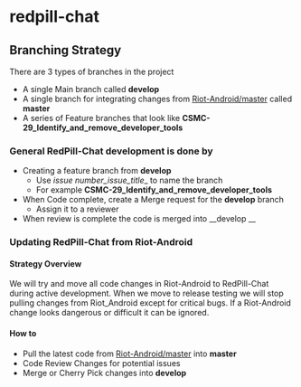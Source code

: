 # redpill-chat

## Branching Strategy
There are 3 types of branches in the project
- A single Main branch called __develop__
- A single branch for integrating changes from [Riot-Android/master](https://github.com/vector-im/riot-android/tree/master) called __master__
- A series of Feature branches that look like __CSMC-29_Identify_and_remove_developer_tools__

### General RedPill-Chat development is done by 
- Creating a feature branch from __develop__
  - Use __issue_ number_issue_title__ to name the branch
  - For example __CSMC-29_Identify_and_remove_developer_tools__
- When Code complete, create a Merge request for the __develop__ branch
  - Assign it to a reviewer
- When review is complete the code is merged into __develop __

### Updating RedPill-Chat from Riot-Android
#### Strategy Overview
We will try and move all code changes in Riot-Android to RedPill-Chat during active development. When we move to release testing we will stop pulling changes from Riot_Android except for critical bugs. If a Riot-Android change looks dangerous or difficult it can be ignored.
#### How to
- Pull the latest code from [Riot-Android/master](https://github.com/vector-im/riot-android/tree/master) into __master__
- Code Review Changes for potential issues
- Merge or Cherry Pick changes into __develop__


